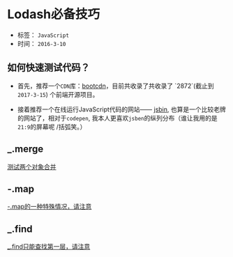# Lodash必备技巧
- 标签： `JavaScript`
- 时间： `2016-3-10`


## 如何快速测试代码？

- 首先，推荐一个`CDN`库：[bootcdn](http://www.bootcdn.cn/?)，目前共收录了共收录了 `2872`(截止到`2017-3-15`) 个前端开源项目。

- 接着推荐一个在线运行JavaScript代码的网站—— [jsbin](http://jsbin.com), 也算是一个比较老牌的网站了，相对于`codepen`, 我本人更喜欢`jsben`的纵列分布（谁让我用的是 `21:9`的屏幕呢 /括弧笑。）

## _.merge

[测试两个对象合并](http://jsbin.com/xacarey/edit?html,js,console)

## -.map

[-.map的一种特殊情况，请注意](http://jsbin.com/luzibi/edit?html,js,console)

## _.find

[_.find只能查找第一层，请注意](http://jsbin.com/xacarey/3/edit?html,js,console)




